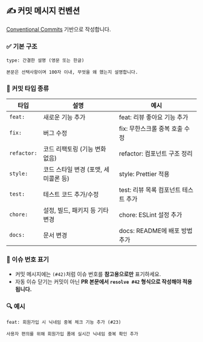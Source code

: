 ## ✍️ 커밋 메시지 컨벤션

[Conventional Commits](https://www.conventionalcommits.org/en/v1.0.0/) 기반으로 작성합니다.

### ✅ 기본 구조
```
type: 간결한 설명 (영문 또는 한글)

본문은 선택사항이며 100자 이내, 무엇을 왜 했는지 설명합니다.
```

### 🎯 커밋 타입 종류
| 타입        | 설명                                | 예시 |
|-------------|---------------------------------------|------|
| `feat:`     | 새로운 기능 추가                      | feat: 리뷰 좋아요 기능 추가 |
| `fix:`      | 버그 수정                            | fix: 무한스크롤 중복 호출 수정 |
| `refactor:` | 코드 리팩토링 (기능 변화 없음)         | refactor: 컴포넌트 구조 정리 |
| `style:`    | 코드 스타일 변경 (포맷, 세미콜론 등)   | style: Prettier 적용 |
| `test:`     | 테스트 코드 추가/수정                 | test: 리뷰 목록 컴포넌트 테스트 추가 |
| `chore:`    | 설정, 빌드, 패키지 등 기타 변경         | chore: ESLint 설정 추가 |
| `docs:`     | 문서 변경                             | docs: README에 배포 방법 추가 |

### 🔗 이슈 번호 표기

- 커밋 메시지에는 `(#42)`처럼 이슈 번호를 **참고용으로만** 표기하세요.
- 자동 이슈 닫기는 커밋이 아닌 **PR 본문에서 `resolve #42` 형식으로 작성해야 적용됩니다.**


### 🔍 예시
```
feat: 회원가입 시 닉네임 중복 체크 기능 추가 (#23)

사용자 편의를 위해 회원가입 폼에 실시간 닉네임 중복 확인 추가
```
